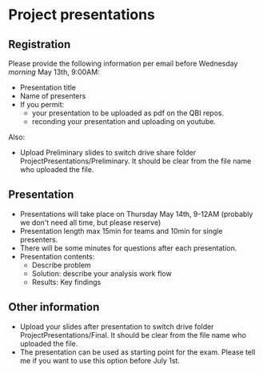# Project presentations
## Registration
Please provide the following information per email before Wednesday _morning_ May 13th, 9:00AM:
- Presentation title
- Name of presenters
- If you permit:
  - your presentation to be uploaded as pdf on the QBI repos.
  - reconding your presentation and uploading on youtube.

Also:
- Upload Preliminary slides to switch drive share folder ProjectPresentations/Preliminary. It should be clear from the file name who uploaded the file. 


## Presentation
- Presentations will take place on Thursday May 14th, 9-12AM (probably we don't need all time, but please reserve)
- Presentation length max 15min for teams and 10min for single presenters. 
- There will be some minutes for questions after each presentation.
- Presentation contents:
  - Describe problem
  - Solution: describe your analysis work flow
  - Results: Key findings
  
## Other information
- Upload your slides after presentation to switch drive folder ProjectPresentations/Final. It should be clear from the file name who uploaded the file. 
- The presentation can be used as starting point for the exam. Please tell me if you want to use this option before July 1st. 

